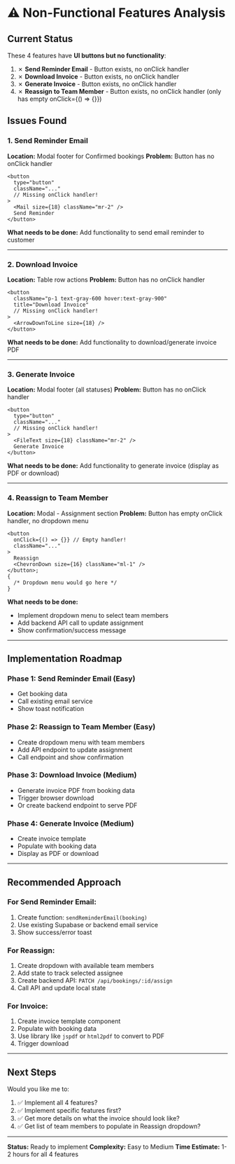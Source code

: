 # ⚠️ Non-Functional Features Analysis

## Current Status

These 4 features have **UI buttons but no functionality**:

1. ✗ **Send Reminder Email** - Button exists, no onClick handler
2. ✗ **Download Invoice** - Button exists, no onClick handler
3. ✗ **Generate Invoice** - Button exists, no onClick handler
4. ✗ **Reassign to Team Member** - Button exists, no onClick handler (only has empty onClick={() => {}})

## Issues Found

### 1. Send Reminder Email

**Location:** Modal footer for Confirmed bookings
**Problem:** Button has no onClick handler

```tsx
<button
  type="button"
  className="..."
  // Missing onClick handler!
>
  <Mail size={18} className="mr-2" />
  Send Reminder
</button>
```

**What needs to be done:** Add functionality to send email reminder to customer

---

### 2. Download Invoice

**Location:** Table row actions
**Problem:** Button has no onClick handler

```tsx
<button
  className="p-1 text-gray-600 hover:text-gray-900"
  title="Download Invoice"
  // Missing onClick handler!
>
  <ArrowDownToLine size={18} />
</button>
```

**What needs to be done:** Add functionality to download/generate invoice PDF

---

### 3. Generate Invoice

**Location:** Modal footer (all statuses)
**Problem:** Button has no onClick handler

```tsx
<button
  type="button"
  className="..."
  // Missing onClick handler!
>
  <FileText size={18} className="mr-2" />
  Generate Invoice
</button>
```

**What needs to be done:** Add functionality to generate invoice (display as PDF or download)

---

### 4. Reassign to Team Member

**Location:** Modal - Assignment section
**Problem:** Button has empty onClick handler, no dropdown menu

```tsx
<button
  onClick={() => {}} // Empty handler!
  className="..."
>
  Reassign
  <ChevronDown size={16} className="ml-1" />
</button>;
{
  /* Dropdown menu would go here */
}
```

**What needs to be done:**

- Implement dropdown menu to select team members
- Add backend API call to update assignment
- Show confirmation/success message

---

## Implementation Roadmap

### Phase 1: Send Reminder Email (Easy)

- Get booking data
- Call existing email service
- Show toast notification

### Phase 2: Reassign to Team Member (Easy)

- Create dropdown menu with team members
- Add API endpoint to update assignment
- Call endpoint and show confirmation

### Phase 3: Download Invoice (Medium)

- Generate invoice PDF from booking data
- Trigger browser download
- Or create backend endpoint to serve PDF

### Phase 4: Generate Invoice (Medium)

- Create invoice template
- Populate with booking data
- Display as PDF or download

---

## Recommended Approach

### For Send Reminder Email:

1. Create function: `sendReminderEmail(booking)`
2. Use existing Supabase or backend email service
3. Show success/error toast

### For Reassign:

1. Create dropdown with available team members
2. Add state to track selected assignee
3. Create backend API: `PATCH /api/bookings/:id/assign`
4. Call API and update local state

### For Invoice:

1. Create invoice template component
2. Populate with booking data
3. Use library like `jspdf` or `html2pdf` to convert to PDF
4. Trigger download

---

## Next Steps

Would you like me to:

1. ✅ Implement all 4 features?
2. ✅ Implement specific features first?
3. ✅ Get more details on what the invoice should look like?
4. ✅ Get list of team members to populate in Reassign dropdown?

---

**Status:** Ready to implement
**Complexity:** Easy to Medium
**Time Estimate:** 1-2 hours for all 4 features
